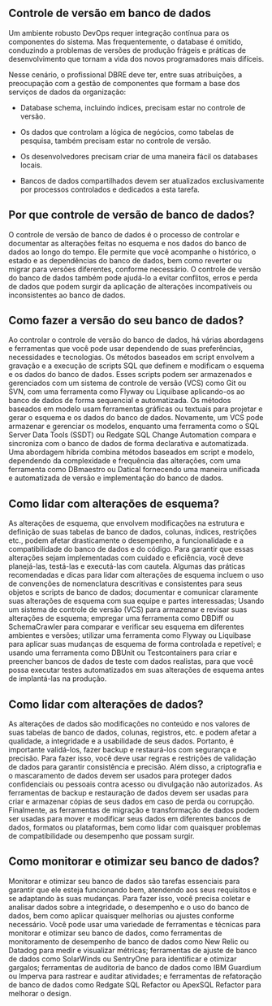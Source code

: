 Controle de versão em banco de dados 
------------------------------------

Um ambiente robusto DevOps requer integração contínua para os componentes do sistema. Mas frequentemente, o database é omitido, conduzindo a problemas de versões de produção frágeis e práticas de desenvolvimento que tornam a vida dos novos programadores mais difíceis.

Nesse cenário, o profissional DBRE deve ter, entre suas atribuições, a preocupação com a gestão de componentes que formam a base dos serviços de dados da organização:

* Database schema, incluindo índices, precisam estar no controle de versão.

* Os dados que controlam a lógica de negócios, como tabelas de pesquisa, também precisam estar no controle de versão.

* Os desenvolvedores precisam criar de uma maneira fácil os databases locais.

* Bancos de dados compartilhados devem ser atualizados exclusivamente por processos controlados e dedicados a esta tarefa.



Por que controle de versão de banco de dados?
-------------------------------------------------------------------------------------------------

O controle de versão de banco de dados é o processo de controlar e documentar as alterações feitas no esquema e nos dados do banco de dados ao longo do tempo. Ele permite que você acompanhe o histórico, o estado e as dependências do banco de dados, bem como reverter ou migrar para versões diferentes, conforme necessário. O controle de versão do banco de dados também pode ajudá-lo a evitar conflitos, erros e perda de dados que podem surgir da aplicação de alterações incompatíveis ou inconsistentes ao banco de dados.


Como fazer a versão do seu banco de dados?
-------------------------------------------------------------------------------------------

Ao controlar o controle de versão do banco de dados, há várias abordagens e ferramentas que você pode usar dependendo de suas preferências, necessidades e tecnologias. Os métodos baseados em script envolvem a gravação e a execução de scripts SQL que definem e modificam o esquema e os dados do banco de dados. Esses scripts podem ser armazenados e gerenciados com um sistema de controle de versão (VCS) como Git ou SVN, com uma ferramenta como Flyway ou Liquibase aplicando-os ao banco de dados de forma sequencial e automatizada. Os métodos baseados em modelo usam ferramentas gráficas ou textuais para projetar e gerar o esquema e os dados do banco de dados. Novamente, um VCS pode armazenar e gerenciar os modelos, enquanto uma ferramenta como o SQL Server Data Tools (SSDT) ou Redgate SQL Change Automation compara e sincroniza com o banco de dados de forma declarativa e automatizada. Uma abordagem híbrida combina métodos baseados em script e modelo, dependendo da complexidade e frequência das alterações, com uma ferramenta como DBmaestro ou Datical fornecendo uma maneira unificada e automatizada de versão e implementação do banco de dados.


Como lidar com alterações de esquema?
---------------------------------------------------------------------------------

As alterações de esquema, que envolvem modificações na estrutura e definição de suas tabelas de banco de dados, colunas, índices, restrições etc., podem afetar drasticamente o desempenho, a funcionalidade e a compatibilidade do banco de dados e do código. Para garantir que essas alterações sejam implementadas com cuidado e eficiência, você deve planejá-las, testá-las e executá-las com cautela. Algumas das práticas recomendadas e dicas para lidar com alterações de esquema incluem o uso de convenções de nomenclatura descritivas e consistentes para seus objetos e scripts de banco de dados; documentar e comunicar claramente suas alterações de esquema com sua equipe e partes interessadas; Usando um sistema de controle de versão (VCS) para armazenar e revisar suas alterações de esquema; empregar uma ferramenta como DBDiff ou SchemaCrawler para comparar e verificar seu esquema em diferentes ambientes e versões; utilizar uma ferramenta como Flyway ou Liquibase para aplicar suas mudanças de esquema de forma controlada e repetível; e usando uma ferramenta como DBUnit ou Testcontainers para criar e preencher bancos de dados de teste com dados realistas, para que você possa executar testes automatizados em suas alterações de esquema antes de implantá-las na produção.


Como lidar com alterações de dados?
-----------------------------------------------------------------------------

As alterações de dados são modificações no conteúdo e nos valores de suas tabelas de banco de dados, colunas, registros, etc. e podem afetar a qualidade, a integridade e a usabilidade de seus dados. Portanto, é importante validá-los, fazer backup e restaurá-los com segurança e precisão. Para fazer isso, você deve usar regras e restrições de validação de dados para garantir consistência e precisão. Além disso, a criptografia e o mascaramento de dados devem ser usados para proteger dados confidenciais ou pessoais contra acesso ou divulgação não autorizados. As ferramentas de backup e restauração de dados devem ser usadas para criar e armazenar cópias de seus dados em caso de perda ou corrupção. Finalmente, as ferramentas de migração e transformação de dados podem ser usadas para mover e modificar seus dados em diferentes bancos de dados, formatos ou plataformas, bem como lidar com quaisquer problemas de compatibilidade ou desempenho que possam surgir.


Como monitorar e otimizar seu banco de dados?
-------------------------------------------------------------------------------------------------

Monitorar e otimizar seu banco de dados são tarefas essenciais para garantir que ele esteja funcionando bem, atendendo aos seus requisitos e se adaptando às suas mudanças. Para fazer isso, você precisa coletar e analisar dados sobre a integridade, o desempenho e o uso do banco de dados, bem como aplicar quaisquer melhorias ou ajustes conforme necessário. Você pode usar uma variedade de ferramentas e técnicas para monitorar e otimizar seu banco de dados, como ferramentas de monitoramento de desempenho de banco de dados como New Relic ou Datadog para medir e visualizar métricas; ferramentas de ajuste de banco de dados como SolarWinds ou SentryOne para identificar e otimizar gargalos; ferramentas de auditoria de banco de dados como IBM Guardium ou Imperva para rastrear e auditar atividades; e ferramentas de refatoração de banco de dados como Redgate SQL Refactor ou ApexSQL Refactor para melhorar o design.

